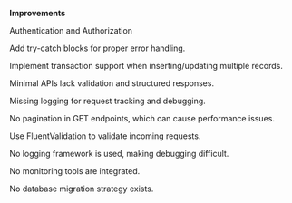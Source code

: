 

**Improvements**

Authentication and Authorization

Add try-catch blocks for proper error handling.

Implement transaction support when inserting/updating multiple records.

Minimal APIs lack validation and structured responses.

Missing logging for request tracking and debugging.

No pagination in GET endpoints, which can cause performance issues.

Use FluentValidation to validate incoming requests.

No logging framework is used, making debugging difficult.

No monitoring tools are integrated.

No database migration strategy exists.
